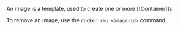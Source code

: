 An image is a template, used to create one or more [[Container]]s.

To remove an Image, use the `docker rmi <image-id>` command. 